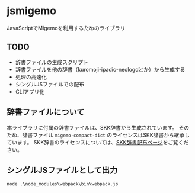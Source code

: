 # jsmigemo

JavaScriptでMigemoを利用するためのライブラリ

## TODO
- 辞書ファイルの生成スクリプト
- 辞書ファイルを他の辞書（kuromoji-ipadic-neologdとか）から生成する
- 処理の高速化
- シングルJSファイルでの配布
- CLIアプリ化

## 辞書ファイルについて
本ライブラリに付属の辞書ファイルは、SKK辞書から生成されています。
そのため、辞書ファイル `migemo-compact-dict` のライセンスはSKK辞書から継承しています。
SKK辞書のライセンスについては、[SKK辞書配布ページ](http://openlab.ring.gr.jp/skk/wiki/wiki.cgi?page=SKK%BC%AD%BD%F1)をご覧ください。

## シングルJSファイルとして出力

```
node .\node_modules\webpack\bin\webpack.js
```